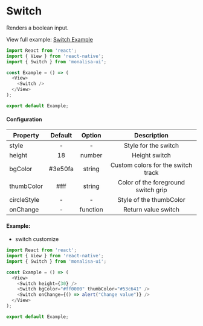 # Switch

Renders a boolean input.

View full example: [Switch Example](/example/Switch/index.js)

```javascript
import React from 'react';
import { View } from 'react-native';
import { Switch } from 'monalisa-ui';

const Example = () => (
  <View>
    <Switch />
  </View>
);

export default Example;
```

#### Configuration

| Property      | Default       | Option    | Description  |
| ------------- |:-------------:|:---------:|:------------:|
| style         | -             | -         | Style for the switch |
| height        | 18            | number    | Height switch |
| bgColor       | #3e50fa       | string    | Custom colors for the switch track |
| thumbColor    | #fff          | string    | Color of the foreground switch grip |
| circleStyle   | -             | -         | Style of the thumbColor |
| onChange      | -             | function  | Return value switch |

#### Example:

- switch customize

```javascript
import React from 'react';
import { View } from 'react-native';
import { Switch } from 'monalisa-ui';

const Example = () => (
  <View>
    <Switch height={30} />
    <Switch bgColor="#ff0000" thumbColor="#53c641" />
    <Switch onChange={() => alert("Change value")} />
  </View>
);

export default Example;
```